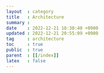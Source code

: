 ```yaml
---
layout  : category
title   : Architecture
summary : 
date    : 2022-12-21 18:30:40 +0900
updated : 2022-12-21 20:55:09 +0900
tag     : architecture
toc     : true
public  : true
parent  : [[/index]]
latex   : false
---
```



